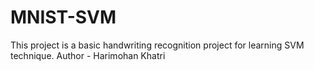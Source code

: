 # MNIST-SVM
This project is a basic handwriting recognition project for learning SVM technique.
Author - Harimohan Khatri
